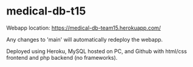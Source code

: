 # medical-db-t15

Webapp location: https://medical-db-team15.herokuapp.com/

Any changes to 'main' will automatically redeploy the webapp.

Deployed using Heroku, MySQL hosted on PC, and Github with html/css frontend and php backend (no frameworks).
